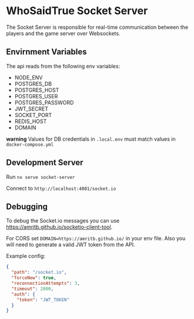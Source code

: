 # WhoSaidTrue Socket Server

The Socket Server is responsible for real-time communication between the players and 
the game server over Websockets.


## Envirnment Variables

The api reads from the following env variables:

- NODE_ENV
- POSTGRES_DB
- POSTGRES_HOST
- POSTGRES_USER
- POSTGRES_PASSWORD
- JWT_SECRET
- SOCKET_PORT
- REDIS_HOST
- DOMAIN

**warning** Values for DB credentials in `.local.env` must match values in `docker-compose.yml`


## Development Server

Run `nx serve socket-server`

Connect to `http://localhost:4001/socket.io`


## Debugging

To debug the Socket.io messages you can use https://amritb.github.io/socketio-client-tool.

For CORS set `DOMAIN=https://amritb.github.io/` in your env file.
Also you will need to generate a valid JWT token from the API.

Example config:

```json
{
  "path": "/socket.io", 
  "forceNew": true, 
  "reconnectionAttempts": 3, 
  "timeout": 2000,
  "auth": {
    "token": "JWT_TOKEN"
  }
}
```
